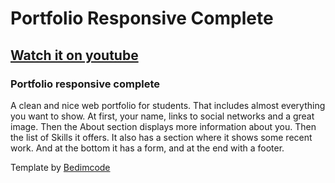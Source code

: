 # Portfolio Responsive Complete
## [Watch it on youtube](https://youtu.be/AKNvTxWOdKw)
### Portfolio responsive complete
A clean and nice web portfolio for students. That includes almost everything you want to show. At first, your name, links to social networks and a great image. Then the About section displays more information about you. Then the list of Skills it offers. It also has a section where it shows some recent work. And at the bottom it has a form, and at the end with a footer.

Template by
[Bedimcode](https://www.youtube.com/c/Bedimcode)

